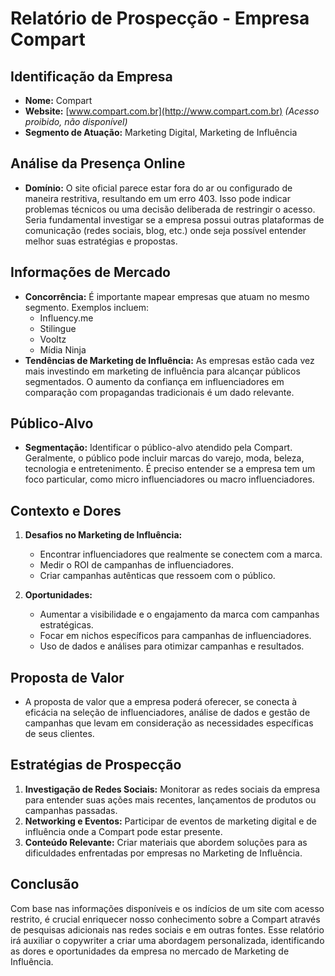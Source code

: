 # Relatório de Prospecção - Empresa Compart

## Identificação da Empresa
- **Nome:** Compart
- **Website:** [www.compart.com.br](http://www.compart.com.br) *(Acesso proibido, não disponível)*
- **Segmento de Atuação:** Marketing Digital, Marketing de Influência

## Análise da Presença Online
- **Domínio:** O site oficial parece estar fora do ar ou configurado de maneira restritiva, resultando em um erro 403. Isso pode indicar problemas técnicos ou uma decisão deliberada de restringir o acesso. Seria fundamental investigar se a empresa possui outras plataformas de comunicação (redes sociais, blog, etc.) onde seja possível entender melhor suas estratégias e propostas.

## Informações de Mercado
- **Concorrência:** É importante mapear empresas que atuam no mesmo segmento. Exemplos incluem:
  - Influency.me
  - Stilingue
  - Vooltz
  - Mídia Ninja
- **Tendências de Marketing de Influência:** As empresas estão cada vez mais investindo em marketing de influência para alcançar públicos segmentados. O aumento da confiança em influenciadores em comparação com propagandas tradicionais é um dado relevante.

## Público-Alvo
- **Segmentação:** Identificar o público-alvo atendido pela Compart. Geralmente, o público pode incluir marcas do varejo, moda, beleza, tecnologia e entretenimento. É preciso entender se a empresa tem um foco particular, como micro influenciadores ou macro influenciadores.

## Contexto e Dores
1. **Desafios no Marketing de Influência:**
   - Encontrar influenciadores que realmente se conectem com a marca.
   - Medir o ROI de campanhas de influenciadores.
   - Criar campanhas autênticas que ressoem com o público.

2. **Oportunidades:**
   - Aumentar a visibilidade e o engajamento da marca com campanhas estratégicas.
   - Focar em nichos específicos para campanhas de influenciadores.
   - Uso de dados e análises para otimizar campanhas e resultados.

## Proposta de Valor
- A proposta de valor que a empresa poderá oferecer, se conecta à eficácia na seleção de influenciadores, análise de dados e gestão de campanhas que levam em consideração as necessidades específicas de seus clientes.

## Estratégias de Prospecção
1. **Investigação de Redes Sociais:** Monitorar as redes sociais da empresa para entender suas ações mais recentes, lançamentos de produtos ou campanhas passadas.
2. **Networking e Eventos:** Participar de eventos de marketing digital e de influência onde a Compart pode estar presente.
3. **Conteúdo Relevante:** Criar materiais que abordem soluções para as dificuldades enfrentadas por empresas no Marketing de Influência.

## Conclusão
Com base nas informações disponíveis e os indícios de um site com acesso restrito, é crucial enriquecer nosso conhecimento sobre a Compart através de pesquisas adicionais nas redes sociais e em outras fontes. Esse relatório irá auxiliar o copywriter a criar uma abordagem personalizada, identificando as dores e oportunidades da empresa no mercado de Marketing de Influência.